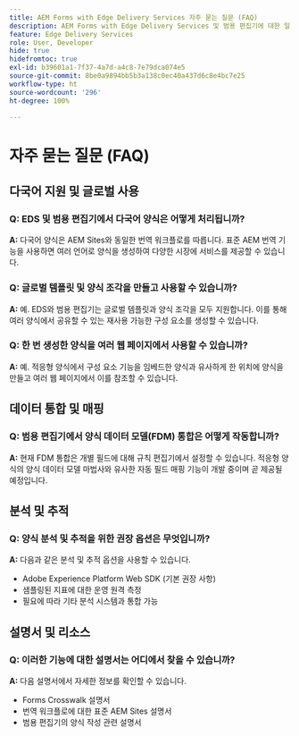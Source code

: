 ```yaml
---
title: AEM Forms with Edge Delivery Services 자주 묻는 질문 (FAQ)
description: AEM Forms with Edge Delivery Services 및 범용 편집기에 대한 일반적인 질문에 대한 답변을 확인합니다. 다국어 양식, 글로벌 템플릿, 양식 조각, 분석 및 데이터 통합 기능에 대해 알아봅니다.
feature: Edge Delivery Services
role: User, Developer
hide: true
hidefromtoc: true
exl-id: b39601a1-7f37-4a7d-a4c8-7e79dca074e5
source-git-commit: 8be0a9894bb5b3a138c0ec40a437d6c8e4bc7e25
workflow-type: ht
source-wordcount: '296'
ht-degree: 100%

---
```


# 자주 묻는 질문 (FAQ)


## 다국어 지원 및 글로벌 사용

### Q: EDS 및 범용 편집기에서 다국어 양식은 어떻게 처리됩니까?

**A:** 다국어 양식은 AEM Sites와 동일한 번역 워크플로를 따릅니다. 표준 AEM 번역 기능을 사용하면 여러 언어로 양식을 생성하여 다양한 시장에 서비스를 제공할 수 있습니다.

### Q: 글로벌 템플릿 및 양식 조각을 만들고 사용할 수 있습니까?

**A:** 예. EDS와 범용 편집기는 글로벌 템플릿과 양식 조각을 모두 지원합니다. 이를 통해 여러 양식에서 공유할 수 있는 재사용 가능한 구성 요소를 생성할 수 있습니다.

### Q: 한 번 생성한 양식을 여러 웹 페이지에서 사용할 수 있습니까?

**A:** 예. 적응형 양식에서 구성 요소 기능을 임베드한 양식과 유사하게 한 위치에 양식을 만들고 여러 웹 페이지에서 이를 참조할 수 있습니다.

## 데이터 통합 및 매핑

### Q: 범용 편집기에서 양식 데이터 모델(FDM) 통합은 어떻게 작동합니까?

**A:** 현재 FDM 통합은 개별 필드에 대해 규칙 편집기에서 설정할 수 있습니다. 적응형 양식의 양식 데이터 모델 마법사와 유사한 자동 필드 매핑 기능이 개발 중이며 곧 제공될 예정입니다.

## 분석 및 추적

### Q: 양식 분석 및 추적을 위한 권장 옵션은 무엇입니까?

**A:** 다음과 같은 분석 및 추적 옵션을 사용할 수 있습니다.

- Adobe Experience Platform Web SDK (기본 권장 사항)
- 샘플링된 지표에 대한 운영 원격 측정
- 필요에 따라 기타 분석 시스템과 통합 가능

## 설명서 및 리소스

### Q: 이러한 기능에 대한 설명서는 어디에서 찾을 수 있습니까?

**A:** 다음 설명서에서 자세한 정보를 확인할 수 있습니다.

- Forms Crosswalk 설명서
- 번역 워크플로에 대한 표준 AEM Sites 설명서
- 범용 편집기의 양식 작성 관련 설명서
